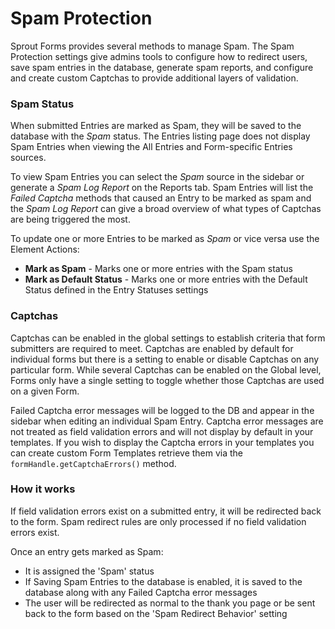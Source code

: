 # Spam Protection

Sprout Forms provides several methods to manage Spam. The Spam Protection settings give admins tools to configure how to redirect users, save spam entries in the database, generate spam reports, and configure and create custom Captchas to provide additional layers of validation.

### Spam Status

When submitted Entries are marked as Spam, they will be saved to the database with the _Spam_ status. The Entries listing page does not display Spam Entries when viewing the All Entries and Form-specific Entries sources.

To view Spam Entries you can select the _Spam_ source in the sidebar or generate a _Spam Log Report_ on the Reports tab. Spam Entries will list the _Failed Captcha_ methods that caused an Entry to be marked as spam and the _Spam Log Report_ can give a broad overview of what types of Captchas are being triggered the most.

To update one or more Entries to be marked as _Spam_ or vice versa use the Element Actions:

- **Mark as Spam** - Marks one or more entries with the Spam status
- **Mark as Default Status** - Marks one or more entries with the Default Status defined in the Entry Statuses settings

### Captchas

Captchas can be enabled in the global settings to establish criteria that form submitters are required to meet. Captchas are enabled by default for individual forms but there is a setting to enable or disable Captchas on any particular form. While several Captchas can be enabled on the Global level, Forms only have a single setting to toggle whether those Captchas are used on a given Form.

Failed Captcha error messages will be logged to the DB and appear in the sidebar when editing an individual Spam Entry. Captcha error messages are not treated as field validation errors and will not display by default in your templates. If you wish to display the Captcha errors in your templates you can create custom Form Templates retrieve them via the `formHandle.getCaptchaErrors()` method. 

### How it works 

If field validation errors exist on a submitted entry, it will be redirected back to the form. Spam redirect rules are only processed if no field validation errors exist. 

Once an entry gets marked as Spam:
- It is assigned the 'Spam' status
- If Saving Spam Entries to the database is enabled, it is saved to the database along with any Failed Captcha error messages
- The user will be redirected as normal to the thank you page or be sent back to the form based on the 'Spam Redirect Behavior' setting 